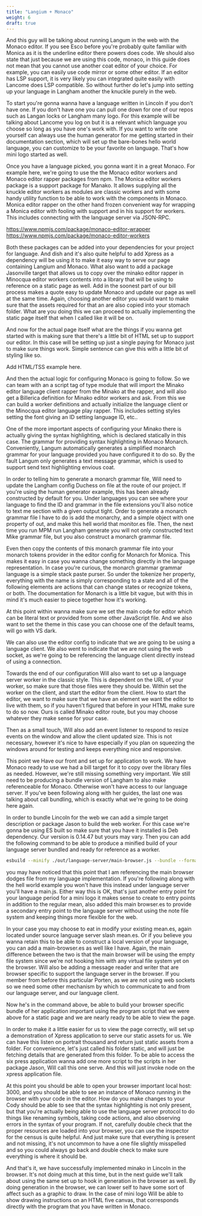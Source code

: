 ```yaml
---
title: "Langium + Monaco"
weight: 6
draft: true
---
```


And this guy will be talking about running Langum in the web with the Monaco editor. If you see Esco before you're probably quite familiar with Monica as it is the underline editor there powers does code. We should also state that just because we are using this code, monaco, in this guide does not mean that you cannot use another coat editor of your choice. For example, you can easily use code mirror or some other editor. If an editor has LSP support, it is very likely you can integrated quite easily with Lancome does LSP compatible. So without further do let's jump into setting up your language in Langham another the knuckle purely in the web.

To start you're gonna wanna have a language written in Lincoln if you don't have one. If you don't have one you can pull one down for one of our repos such as Langan locks or Langham many logo. For this example will be talking about Lancome you log on but it is a relevant which language you choose so long as you have one's work with. If you want to write one yourself can always use the human generator for me getting started in their documentation section, which will set up the bare-bones hello world language, you can customize to be your favorite on language. That's how mini logo started as well.

Once you have a language picked, you gonna want it in a great Monaco. For example here, we're going to use the the Monaco editor workers and Monaco editor rapper packages from npm. The Monica editor workers package is a support package for Manako. It allows supplying all the knuckle editor workers as modules are classic workers and with some handy utility function to be able to work with the components in Monaco. Monica editor rapper on the other hand frozen convenient way for wrapping a Monica editor with fooling with support and in his support for workers. This includes connecting with the language server via JSON-RPC.

https://www.npmjs.com/package/monaco-editor-wrapper
https://www.npmjs.com/package/monaco-editor-workers

Both these packages can be added into your dependencies for your project for language. And dish and it's also quite helpful to add Xpress as a dependency will be using it to make it easy way to serve our page containing Langium and Monaco. What also want to add a package Jasonville target that allows us to copy over the minako editor rapper in Minocqua editor workers contents into a library that will be using to reference on a static page as well. Add in the soonest part of our bill process makes a quote easy to update Monaco and update our page as well at the same time. Again, choosing another editor you would want to make sure that the assets required for that an are also copied into your stomach folder. What are you doing this we can proceed to actually implementing the static page itself that when I called like it will be on.

 And now for the actual page itself what are the things if you wanna get started with is making sure that there's a little bit of HTML set up to support our editor. In this case will be setting up just a single paying for Monaco just to make sure things work. Simple sentence can give this with a little bit of styling like so.

Add HTML/TSS example here.

And then the actual logic for configuring Monaco is going to follow. So we can team with an a script tag of type module that will import the Minako editor language client rapper from the Minako at the rapper, and will also get a Billerica definition for Minako editor workers and ask. From this we can  build a worker definitions and actually initialize the language client or the Minocqua editor language play rapper. This includes setting styles setting the font giving an ID setting language ID, etc..

One of the more important aspects of configuring your Minako there is actually giving the syntax highlighting, which is  declared statically in this case. The grammar for providing syntax highlighting in Monaco Monarch. Conveniently, Langum automatically generates a simplified monarch grammar for your language provided you have configured it to do so. By the fault Langum only generates a text message grammar, which is used to support send text highlighting envious coat.

In order to telling him to generate a monarch grammar file, Will need to update the Langham config Duchess on file at the route of our project. If you're using the human generator example, this has been already constructed by default for you. Under languages you can see where your language to find the ID and grammar in the file extensions you'll also notice to text me section with a given output tight. Order to generate a monarch grammar file I have to do is add the monarchy, and a simple object with one property of out, and make this hell world that monitor.es file. Then, the next time you run MPM run Langham generate you will not only constructed text Mike grammar file, but you also construct a monarch grammar file.

Even then copy the contents of this monarch grammar file into your monarch tokens provider in the editor config for Monarch for Monica. This makes it easy in case you wanna change something directly in the language representation. In case you're curious, the monarch grammar grammar language is a simple stack paste purser. So under the tokenize her property, everything with the name is simply corresponding to a state and all of the following elements are actions that can change states or recognize tokens, or both. The documentation for Monarch is a little bit vague, but with this in mind it's much easier to piece together how it's working.

At this point within wanna make sure we set the main code for editor which can be literal text or provided from some other JavaScript file. And we also want to set the theme in this case you can choose one of the default teams, will go with VS dark.

We can also use the editor config to indicate that we are going to be using a language client. We also went to indicate that we are not using the web socket, as we're going to be referencing the language client directly instead of using a connection.

Towards the end of our configuration Will also want to set up a language server worker in the classic style. This is dependent on the URL of your worker, so make sure that those files were they should be. Within set the worker on the client, and start the editor from the client. How to start the editor, we want to make sure that we have an element we want the editor to live with them, so if you haven't figured that before in your HTML make sure to do so now. Ours is called Minako editor route, but you may choose whatever they make sense for your case.

Then as a small touch, Will also add an event listener to respond to resize events on the window and allow the client updated size. This is not necessary, however it's nice to have especially if you plan on squeezing the windows around for testing and keeps everything nice and responsive.

This point we Have our front and set up for application to work. We have Monaco ready to use we had a bill target for it to copy over the library files as needed. However, we're still missing something very important. We still need to be producing a bundle version of Langham to also make referenceable for Monaco. Otherwise won't have access to our language server. If you've been following along with her guides, the last one was talking about call bundling, which is exactly what we're going to be doing here again.

In order to bundle Lincoln for the web we can add a simple target description or package Jason to build the web worker. For this case we're gonna be using ES built so make sure that you have it installed is Deb dependency. Our version is 0.14.47 but yours may vary. Then you can add the following command to be able to produce a minified build of your language server bundled and ready for reference as a worker.

```bash
esbuild --minify ./out/language-server/main-browser.js --bundle --format=iife --outfile=./out/libs/minilogo-server-worker.js
```

 you may have noticed that this point that I am referencing the main browser dodges file from my language implementation. If you're following along with the hell world example you won't have this instead under language server you'll have a main.js. Either way this is OK, that's just another entry point for your language period for a mini logo it makes sense to create to entry points in addition to the regular mean, also added this main browser.es to provide a secondary entry point to the language server without using the note file system and keeping things more flexible for the web.

In your case you may choose to eat in modify your existing mean.es, again located under source language server slash mean.es. Or if you believe you wanna retain this to be able to construct a local version of your language, you can add a main-browser.es as well like I have. Again, the main difference between the two is that the main browser will be using the empty file system since we're not hooking him with any virtual file system yet on the browser. Will also be adding a message reader and writer that are browser specific to support the language server in the browser. If you member from before this particular Porten, as we are not using web sockets so we need some other mechanism by which to communicate to and from our language server, and our language client.

Now he's in the command above, be able to build your browser specific bundle of her application important using the program script that we were above for a static page and we are nearly ready to be able to view the page.

In order to make it a little easier for us to view the page correctly, will set up a demonstration of Xpress application to serve our static assets for us. We can have this listen on portrait thousand and return just static assets from a folder. For convenience, let's just called his folder static, and will just be fetching details that are generated from this folder. To be able to access the six press application wanna add one more script to the scripts in her package Jason, Will call this one serve. And this will just invoke node on the xpress application file. 

At this point you should be able to open your browser important local host: 3000, and you should be able to see an instance of Monaco running in the browser with your code in the editor. How do you make changes to your Cody should be able to see that the syntax highlighting is not only present, but that you're actually being able to use the language server protocol to do things like renaming symbols, taking code actions, and also observing errors in the syntax of your program. If not, carefully double check that the proper resources are loaded into your browser, you can use the inspector for the census is quite helpful. And just make sure that everything is present and not missing, it's not uncommon to have a one file slightly misspelled and so you could always go back and double check to make sure everything is where it should be.

And that's it, we have successfully implemented minako in Lincoln in the browser. It's not doing much at this time, but in the next guide we'll talk about using the same set up to hook in generation in the browser as well. By doing generation in the browser, we can lower self to have some sort of affect such as a graphic to draw. In the case of mini logo Will be able to show drawing instructions on an HTML five canvas, that corresponds directly with the program that you have written in Monaco.